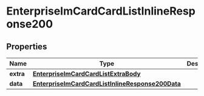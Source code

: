 # EnterpriseImCardCardListInlineResponse200

## Properties
Name | Type | Description | Notes
------------ | ------------- | ------------- | -------------
**extra** | [**EnterpriseImCardCardListExtraBody**](EnterpriseImCardCardListExtraBody.md) |  |  [optional]
**data** | [**EnterpriseImCardCardListInlineResponse200Data**](EnterpriseImCardCardListInlineResponse200Data.md) |  |  [optional]
